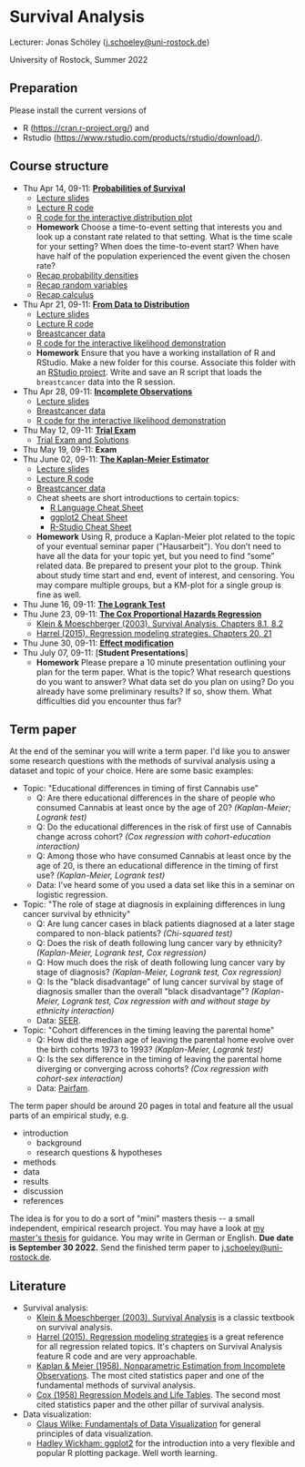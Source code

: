 # Survival Analysis

Lecturer: Jonas Schöley (j.schoeley@uni-rostock.de)

University of Rostock, Summer 2022

## Preparation

Please install the current versions of

- R (https://cran.r-project.org/) and
- Rstudio (https://www.rstudio.com/products/rstudio/download/).

## Course structure

- Thu Apr 14, 09-11: [**Probabilities of Survival**](https://github.com/jschoeley/survival_analysis-ur-ss22/tree/main/01-probabilities_of_survival)
  - [Lecture slides](https://github.com/jschoeley/survival_analysis-ur-ss22/blob/main/01-probabilities_of_survival/doc/01-probabilities_of_survival.pdf)
  - [Lecture R code](https://github.com/jschoeley/survival_analysis-ur-ss22/tree/main/01-probabilities_of_survival/src/labwork.R)
  - [R code for the interactive distribution plot](https://github.com/jschoeley/survival_analysis-ur-ss22/tree/main/01-probabilities_of_survival/src/interactive_exponential_distribution.R)
  - **Homework** Choose a time-to-event setting that interests you and look up a constant rate related to that setting. What is the time scale for your setting? When does the time-to-event start? When have have half of the population experienced the event given the chosen rate?
  - [Recap probability densities](https://youtu.be/hDjcxi9p0ak)
  - [Recap random variables](https://youtu.be/3v9w79NhsfI)
  - [Recap calculus](https://youtu.be/WUvTyaaNkzM)
- Thu Apr 21, 09-11: [**From Data to Distribution**](https://github.com/jschoeley/survival_analysis-ur-ss22/tree/main/02-from_data_to_distribution)
  - [Lecture slides](https://github.com/jschoeley/survival_analysis-ur-ss22/blob/main/02-from_data_to_distribution/doc/02-from_data_to_distribution.pdf)
  - [Lecture R code](https://github.com/jschoeley/survival_analysis-ur-ss22/tree/main/02-from_data_to_distribution/src/labwork.R)
  - [Breastcancer data](https://github.com/jschoeley/survival_analysis-ur-ss22/tree/main/02-from_data_to_distribution/dat/breastcancer.csv)
  - [R code for the interactive likelihood demonstration](https://github.com/jschoeley/survival_analysis-ur-ss22/tree/main/02-from_data_to_distribution/src/interactive_likelihood_demonstration.R)
  - **Homework** Ensure that you have a working installation of R and RStudio. Make a new folder for this course. Associate this folder with an [RStudio project](https://support.rstudio.com/hc/en-us/articles/200526207-Using-RStudio-Projects). Write and save an R script that loads the `breastcancer` data into the R session.
- Thu Apr 28, 09-11: [**Incomplete Observations**](https://github.com/jschoeley/survival_analysis-ur-ss22/tree/main/02-from_data_to_distribution)
  - [Lecture slides](https://github.com/jschoeley/survival_analysis-ur-ss22/blob/main/03-incomplete_observations/doc/03-incomplete_observations.pdf)
  - [Breastcancer data](https://github.com/jschoeley/survival_analysis-ur-ss22/tree/main/02-from_data_to_distribution/dat/breastcancer.csv)
  - [R code for the interactive likelihood demonstration](https://github.com/jschoeley/survival_analysis-ur-ss22/tree/main/02-from_data_to_distribution/src/interactive_likelihood_demonstration.R)
- Thu May 12, 09-11: [**Trial Exam**](https://github.com/jschoeley/survival_analysis-ur-ss22/tree/main/04-trial_exam)
  - [Trial Exam and Solutions](https://github.com/jschoeley/survival_analysis-ur-ss22/blob/main/04-trial_exam/trial_exam.pdf)
- Thu May 19, 09-11: **Exam**
- Thu June 02, 09-11: [**The Kaplan-Meier Estimator**](https://github.com/jschoeley/survival_analysis-ur-ss22/tree/main/06-the_kaplan_meier_estimator)
  - [Lecture slides](https://github.com/jschoeley/survival_analysis-ur-ss22/blob/main/06-the_kaplan_meier_estimator/doc/06-the_kaplan_meier_estimator.pdf)
  - [Lecture R code](https://github.com/jschoeley/survival_analysis-ur-ss22/blob/main/06-the_kaplan_meier_estimator/src/06-the_kaplan_meier_estimator.R)
  - [Breastcancer data](https://github.com/jschoeley/survival_analysis-ur-ss22/tree/main/06-the_kaplan_meier_estimator/dat/breastcancer.csv)
  - Cheat sheets are short introductions to certain topics:
    - [R Language Cheat Sheet](https://github.com/jschoeley/survival_analysis-ur-ss22/blob/main/06-the_kaplan_meier_estimator/doc/r_cheat_sheet.pdf)
    - [ggplot2 Cheat Sheet](https://github.com/jschoeley/survival_analysis-ur-ss22/blob/main/06-the_kaplan_meier_estimator/doc/ggplot_cheat_sheet.pdf)
    - [R-Studio Cheat Sheet](https://github.com/jschoeley/survival_analysis-ur-ss22/blob/main/06-the_kaplan_meier_estimator/doc/rstudio_cheat_sheet.pdf)
  - **Homework** Using R, produce a Kaplan-Meier plot related to the topic of your eventual seminar paper ("Hausarbeit"). You don’t need to have all the data for your topic yet, but you need to find “some” related data. Be prepared to present your plot to the group. Think about study time start and end, event of interest, and censoring. You may compare multiple groups, but a KM-plot for a single group is fine as well.
- Thu June 16, 09-11: [**The Logrank Test**](https://github.com/jschoeley/survival_analysis-ur-ss22/tree/main/07-the_logrank_test)
- Thu June 23, 09-11: [**The Cox Proportional Hazards Regression**](https://github.com/jschoeley/survival_analysis-ur-ss22/tree/main/08-the_cox_proportional_hazards_regression)
  - [Klein & Moeschberger (2003). Survival Analysis. Chapters 8.1, 8.2](https://link.springer.com/book/10.1007/b97377)
  - [Harrel (2015). Regression modeling strategies. Chapters 20, 21](https://link.springer.com/book/10.1007/978-3-319-19425-7)
- Thu June 30, 09-11: [**Effect modification**](https://github.com/jschoeley/survival_analysis-ur-ss22/tree/main/09-effect_modification)
- Thu July 07, 09-11: [**Student Presentations**]
  - **Homework** Please prepare a 10 minute presentation outlining your plan for the term paper. What is the topic? What research questions do you want to answer? What data set do you plan on using? Do you already have some preliminary results? If so, show them. What difficulties did you encounter thus far?

## Term paper

At the end of the seminar you will write a term paper. I'd like you to answer some research questions with the methods of survival analysis using a dataset and topic of your choice. Here are some basic examples:

- Topic: "Educational differences in timing of first Cannabis use"
  - Q: Are there educational differences in the share of people who consumed Cannabis at least once by the age of 20? _(Kaplan-Meier; Logrank test)_
  - Q: Do the educational differences in the risk of first use of Cannabis change across cohort? _(Cox regression with cohort-education interaction)_
  - Q: Among those who have consumed Cannabis at least once by the age of 20, is there an educational difference in the timing of first use? _(Kaplan-Meier, Logrank test)_
  - Data: I've heard some of you used a data set like this in a seminar on logistic regression.
- Topic: "The role of stage at diagnosis in explaining differences in lung cancer survival by ethnicity"
  - Q: Are lung cancer cases in black patients diagnosed at a later stage compared to non-black patients? _(Chi-squared test)_
  - Q: Does the risk of death following lung cancer vary by ethnicity? _(Kaplan-Meier, Logrank test, Cox regression)_
  - Q: How much does the risk of death following lung cancer vary by stage of diagnosis? _(Kaplan-Meier, Logrank test, Cox regression)_
  - Q: Is the "black disadvantage" of lung cancer survival by stage of diagnosis smaller than the overall "black disadvantage"? _(Kaplan-Meier, Logrank test, Cox regression with and without stage by ethnicity interaction)_
  - Data: [SEER](https://seer.cancer.gov/data-software/).
- Topic: "Cohort differences in the timing leaving the parental home"
  - Q: How did the median age of leaving the parental home evolve over the birth cohorts 1973 to 1993? _(Kaplan-Meier, Logrank test)_
  - Q: Is the sex difference in the timing of leaving the parental home diverging or converging across cohorts? _(Cox regression with cohort-sex interaction)_
  - Data: [Pairfam](https://www.pairfam.de/).

The term paper should be around 20 pages in total and feature all the usual parts of an empirical study, e.g.

- introduction
  - background
  - research questions & hypotheses
- methods
- data
- results
- discussion
- references

The idea is for you to do a sort of "mini" masters thesis -- a small independent, empirical research project. You may have a look at [my master's thesis](https://github.com/jschoeley/survival_analysis-ur-ss22/blob/main/07-the_logrank_test/doc/schoeley_thesis_demo.pdf) for guidance. You may write in German or English. **Due date is September 30 2022.** Send the finished term paper to <j.schoeley@uni-rostock.de>.

## Literature

- Survival analysis:
  - [Klein & Moeschberger (2003). Survival Analysis](https://link.springer.com/book/10.1007/b97377) is a classic textbook on survival analysis.
  - [Harrel (2015). Regression modeling strategies](https://link.springer.com/book/10.1007/978-3-319-19425-7) is a great reference for all regression related topics. It's chapters on Survival Analysis feature R code and are very approachable.
  - [Kaplan & Meier (1958). Nonparametric Estimation from Incomplete Observations](https://doi.org/10.2307/2281868). The most cited statistics paper and one of the fundamental methods of survival analysis.
  - [Cox (1958) Regression Models and Life Tables](https://www.jstor.org/stable/2985181?seq=1). The second most cited statistics paper and the other pillar of survival analysis.
- Data visualization:
  - [Claus Wilke: Fundamentals of Data Visualization](https://clauswilke.com/dataviz/) for general principles of data visualization.
  - [Hadley Wickham: ggplot2](https://ggplot2-book.org/index.html) for the introduction into a very flexible and popular R plotting package. Well worth learning.
